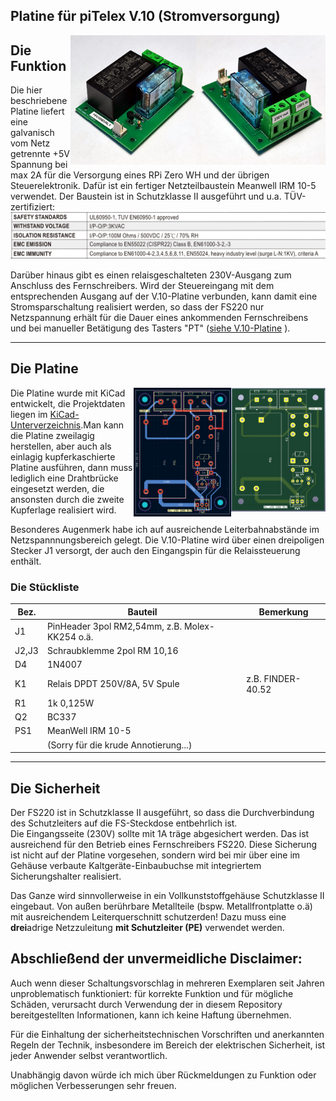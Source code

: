 ## Platine für piTelex V.10 (Stromversorgung)



<img src="img/V10-3-pwr-bestueckt-1.jpg" width="41%" align=right><img src="img/V10-3-pwr-bestueckt-2.jpg" width="40%" align=right>

## Die Funktion
Die hier beschriebene Platine liefert eine galvanisch vom Netz getrennte +5V Spannung bei max 2A für die Versorgung eines RPi Zero WH und der übrigen Steuerelektronik. Dafür ist ein fertiger Netzteilbaustein Meanwell IRM 10-5 verwendet. Der Baustein ist in Schutzklasse II ausgeführt und u.a. TÜV-zertifiziert:
[<img src="/img/IRM-safety.png" >](https://www.meanwell.com/webapp/product/search.aspx?prod=IRM-10)

Darüber hinaus gibt es einen relaisgeschalteten 230V-Ausgang zum Anschluss des Fernschreibers. Wird der Steuereingang mit dem entsprechenden Ausgang auf der V.10-Platine verbunden, kann damit eine Stromsparschaltung realisiert werden, so dass der FS220 nur Netzspannung erhält für die Dauer eines ankommenden Fernschreibens und bei manueller Betätigung des Tasters "PT" ([siehe V.10-Platine](https://github.com/rwobrecht/piTelex-contrib/tree/main/V.10-3-mit-Powersave) ).

---

## Die Platine

<img src="img/V10-3-pwr-silk.png" width="30%" align=right><img src="img/V10-3-pwr-layout.png" width="31%" align=right>

Die Platine wurde mit KiCad entwickelt, die Projektdaten liegen im [KiCad-Unterverzeichnis](KiCad).Man kann die Platine zweilagig herstellen, aber auch als einlagig kupferkaschierte Platine ausführen, dann muss lediglich eine Drahtbrücke eingesetzt werden, die ansonsten durch die zweite Kupferlage realisiert wird. 

Besonderes Augenmerk habe ich auf ausreichende Leiterbahnabstände im Netzspannnungsbereich gelegt. 
Die V.10-Platine wird über einen dreipoligen Stecker J1 versorgt, der auch den Eingangspin für die Relaissteuerung enthält.


### Die Stückliste

|Bez.|Bauteil|Bemerkung|
|----|-------|---------|
| J1|PinHeader 3pol RM2,54mm, z.B. Molex-KK254 o.ä.|
| J2,J3| Schraubklemme 2pol  RM 10,16|
|D4| 1N4007|
|K1|Relais DPDT 250V/8A, 5V Spule | z.B. FINDER-40.52|
|R1|1k 0,125W|
|Q2|BC337|
|PS1| MeanWell IRM 10-5|
||(Sorry für die krude Annotierung...)|

---

## Die Sicherheit
Der FS220 ist in Schutzklasse II ausgeführt, so dass die Durchverbindung des Schutzleiters auf die FS-Steckdose entbehrlich ist.  
Die Eingangsseite (230V) sollte mit 1A träge abgesichert werden. Das ist ausreichend für den Betrieb eines Fernschreibers FS220. Diese Sicherung ist nicht auf der Platine vorgesehen, sondern wird bei mir über eine im Gehäuse verbaute Kaltgeräte-Einbaubuchse mit integriertem Sicherungshalter realisiert. 

Das Ganze wird sinnvollerweise in ein Vollkunststoffgehäuse Schutzklasse II eingebaut. Von außen berührbare Metallteile (bspw. Metallfrontplatte o.ä) mit ausreichendem Leiterquerschnitt schutzerden! Dazu muss eine **drei**adrige Netzzuleitung **mit Schutzleiter (PE)** verwendet werden.

## Abschließend der unvermeidliche Disclaimer:
Auch wenn dieser Schaltungsvorschlag in mehreren Exemplaren seit Jahren unproblematisch funktioniert: für korrekte Funktion und für mögliche Schäden, verursacht durch Verwendung der in diesem Repository bereitgestellten Informationen, kann ich keine Haftung übernehmen. 

Für die Einhaltung der sicherheitstechnischen Vorschriften und anerkannten Regeln der Technik, insbesondere im Bereich der elektrischen Sicherheit, ist jeder Anwender selbst verantwortlich.

Unabhängig davon würde ich mich über Rückmeldungen zu Funktion oder möglichen Verbesserungen sehr freuen.
